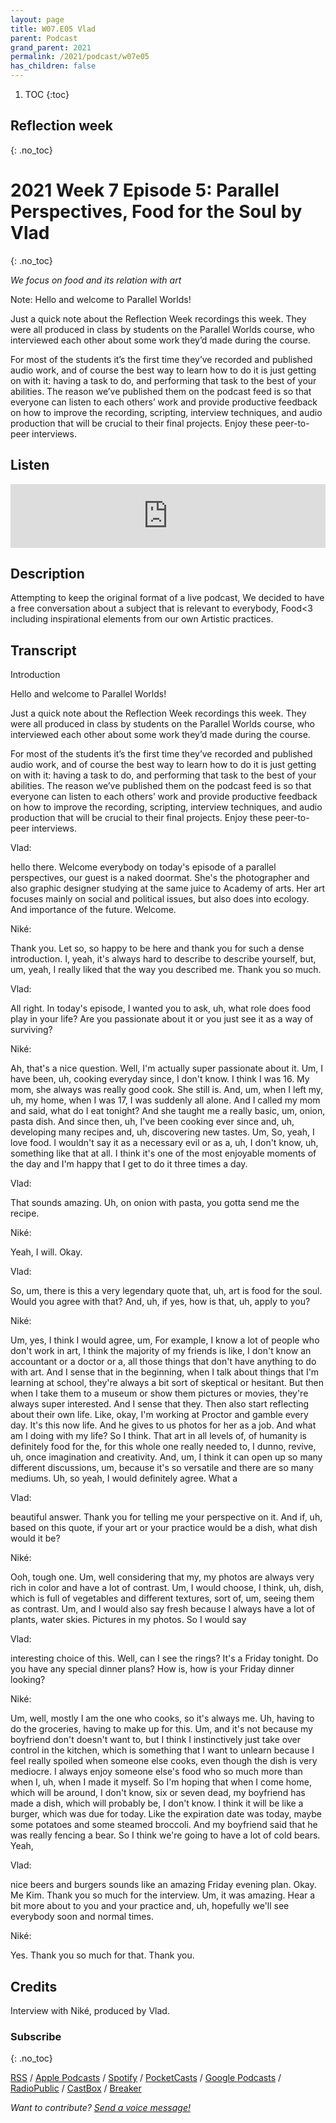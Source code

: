 ```yaml
---
layout: page
title: W07.E05 Vlad
parent: Podcast
grand_parent: 2021
permalink: /2021/podcast/w07e05
has_children: false
---
```




1. TOC
{:toc}

## Reflection week
{: .no_toc}


# 2021 Week 7 Episode 5: Parallel Perspectives, Food for the Soul by Vlad
{: .no_toc}


_We focus on food and its relation with art_

Note: Hello and welcome to Parallel Worlds!

Just a quick note about the Reflection Week recordings this week. They were all produced in class by students on the Parallel Worlds course, who interviewed each other about some work they’d made during the course.

For most of the students it’s the first time they’ve recorded and published audio work, and of course the best way to learn how to do it is just getting on with it: having a task to do, and performing that task to the best of your abilities. The reason we’ve published them on the podcast feed is so that everyone can listen to each others’ work and provide productive feedback on how to improve the recording, scripting, interview techniques, and audio production that will be crucial to their final projects. Enjoy these peer-to-peer interviews.

## Listen

<iframe src="https://anchor.fm/olliepalmer/embed/episodes/2021-W7-E5-Reflection-Vlad-evn3e7" height="102px" width="100%" frameborder="0" scrolling="no"></iframe>

## Description

Attempting to keep the original format of a live podcast, We decided to have a free conversation about a subject that is relevant to everybody, Food<3  including inspirational elements from our own Artistic practices.


## Transcript

Introduction

Hello and welcome to Parallel Worlds!

Just a quick note about the Reflection Week recordings this week. They were all produced in class by students on the Parallel Worlds course, who interviewed each other about some work they’d made during the course.

For most of the students it’s the first time they’ve recorded and published audio work, and of course the best way to learn how to do it is just getting on with it: having a task to do, and performing that task to the best of your abilities. The reason we’ve published them on the podcast feed is so that everyone can listen to each others’ work and provide productive feedback on how to improve the recording, scripting, interview techniques, and audio production that will be crucial to their final projects. Enjoy these peer-to-peer interviews.

Vlad:

hello there. Welcome everybody on today's episode of a parallel perspectives, our guest is a naked doormat. She's the photographer and also graphic designer studying at the same juice to Academy of arts. Her art focuses mainly on social and political issues, but also does into ecology. And importance of the future.
Welcome.

Niké:

Thank you. Let so, so happy to be here and thank you for such a dense introduction. I, yeah, it's always hard to describe to describe yourself, but, um, yeah, I really liked that the way you described me. Thank you so much.

Vlad:

All right. In today's episode, I wanted you to ask, uh, what role does food play in your life?
Are you passionate about it or you just see it as a way of surviving?

Niké:

Ah, that's a nice question. Well, I'm actually super passionate about it. Um, I have been, uh, cooking everyday since, I don't know. I think I was 16. My mom, she always was really good cook. She still is. And, um, when I left my, uh, my home, when I was 17, I was suddenly all alone.
And I called my mom and said, what do I eat tonight? And she taught me a really basic, um, onion, pasta dish. And since then, uh, I've been cooking ever since and, uh, developing many recipes and, uh, discovering new tastes. Um, So, yeah, I love food. I wouldn't say it as a necessary evil or as a, uh, I don't know, uh, something like that at all.
I think it's one of the most enjoyable moments of the day and I'm happy that I get to do it three times a day.

Vlad:

That sounds amazing. Uh, on onion with pasta, you gotta send me the recipe.

Niké:

Yeah, I will. Okay.

Vlad:

So, um, there is this a very legendary quote that, uh, art is food for the soul. Would you agree with that? And, uh, if yes, how is that, uh, apply to you?

Niké:

Um, yes, I think I would agree, um, For example, I know a lot of people who don't work in art, I think the majority of my friends is like, I don't know an accountant or a doctor or a, all those things that don't have anything to do with art.
And I sense that in the beginning, when I talk about things that I'm learning at school, they're always a bit sort of skeptical or hesitant. But then when I take them to a museum or show them pictures or movies, they're always super interested. And I sense that they. Then also start reflecting about their own life.
Like, okay, I'm working at Proctor and gamble every day. It's this now life. And he gives to us photos for her as a job. And what am I doing with my life? So I think. That art in all levels of, of humanity is definitely food for the, for this whole one really needed to, I dunno, revive, uh, once imagination and creativity.
And, um, I think it can open up so many different discussions, um, because it's so versatile and there are so many mediums. Uh, so yeah, I would definitely agree. What a

Vlad:

beautiful answer. Thank you for telling me your perspective on it. And if, uh, based on this quote, if your art or your practice would be a dish, what dish would it be?

Niké:

Ooh, tough one. Um, well considering that my, my photos are always very rich in color and have a lot of contrast. Um, I would choose, I think, uh, dish, which is full of vegetables and different textures, sort of, um, seeing them as contrast. Um, and I would also say fresh because I always have a lot of plants, water skies.
Pictures in my photos. So I would say

Vlad:

interesting choice of this. Well, can I see the rings? It's a Friday tonight. Do you have any special dinner plans? How is, how is your Friday dinner looking?

Niké:

Um, well, mostly I am the one who cooks, so it's always me. Uh, having to do the groceries, having to make up for this. Um, and it's not because my boyfriend don't doesn't want to, but I think I instinctively just take over control in the kitchen, which is something that I want to unlearn because I feel really spoiled when someone else cooks, even though the dish is very mediocre.
I always enjoy someone else's food who so much more than when I, uh, when I made it myself. So I'm hoping that when I come home, which will be around, I don't know, six or seven dead, my boyfriend has made a dish, which will probably be, I don't know. I think it will be like a burger, which was due for today.
Like the expiration date was today, maybe some potatoes and some steamed broccoli. And my boyfriend said that he was really fencing a bear. So I think we're going to have a lot of cold bears. Yeah,

Vlad:

nice beers and burgers sounds like an amazing Friday evening plan. Okay. Me Kim. Thank you so much for the interview.
Um, it was amazing. Hear a bit more about to you and your practice and, uh, hopefully we'll see everybody soon and normal times.

Niké:

Yes. Thank you so much for that. Thank you.


## Credits

Interview with Niké, produced by Vlad.


### Subscribe
{: .no_toc}

[RSS](https://anchor.fm/s/1884b008/podcast/rss) / [Apple Podcasts](https://podcasts.apple.com/gb/podcast/parallel-worlds/id1504529134) / [Spotify](https://open.spotify.com/show/3L3RhKaoqQZoU9fIcLuZjz) / [PocketCasts](https://pca.st/ha20534r) / [Google Podcasts](https://www.google.com/podcasts?feed=aHR0cHM6Ly9hbmNob3IuZm0vcy8xODg0YjAwOC9wb2RjYXN0L3Jzcw%3D%3D) / [RadioPublic](https://radiopublic.com/parallel-worlds-WzVy1K) / [CastBox](https://castbox.fm/channel/id2710471?utm_source=podcaster&utm_medium=dlink&utm_campaign=c_2710471&utm_content=Parallel%20Worlds-CastBox_FM) / [Breaker](https://www.breaker.audio/parallel-worlds)

_Want to contribute? [Send a voice message!](https://anchor.fm/olliepalmer/message)_
